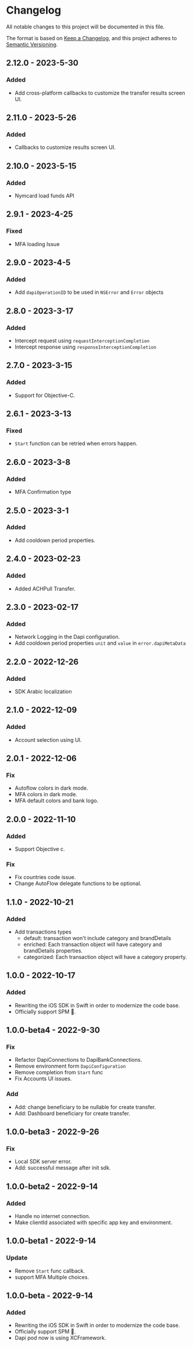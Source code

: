 # Changelog

All notable changes to this project will be documented in this file.

The format is based on [Keep a Changelog](https://keepachangelog.com/en/1.0.0/), and this project adheres to
[Semantic Versioning](https://semver.org/spec/v2.0.0.html).

## 2.12.0 - 2023-5-30
### Added
- Add cross-platform callbacks to customize the transfer results screen UI.

## 2.11.0 - 2023-5-26
### Added
- Callbacks to customize results screen UI.

## 2.10.0 - 2023-5-15
### Added
- Nymcard load funds API

## 2.9.1 - 2023-4-25
### Fixed
- MFA loading Issue

## 2.9.0 - 2023-4-5
### Added
- Add `dapiOperationID` to be used in `NSError` and `Error` objects 

## 2.8.0 - 2023-3-17
### Added
- Intercept request using `requestInterceptionCompletion`
- Intercept response using `responseInterceptionCompletion`

## 2.7.0 - 2023-3-15
### Added
- Support for Objective-C.

## 2.6.1 - 2023-3-13
### Fixed
- `Start` function can be retried when errors happen. 

## 2.6.0 - 2023-3-8
### Added
- MFA Confirmation type

## 2.5.0 - 2023-3-1
### Added
- Add cooldown period properties.

## 2.4.0 - 2023-02-23
### Added
- Added ACHPull Transfer.

## 2.3.0 - 2023-02-17
### Added
- Network Logging in the Dapi configuration.
- Add cooldown period properties `unit` and `value` in `error.dapiMetaData`

## 2.2.0 - 2022-12-26
### Added
- SDK Arabic localization  

## 2.1.0 - 2022-12-09
### Added
- Account selection using UI.

## 2.0.1 - 2022-12-06
### Fix
- Autoflow colors in dark mode.
- MFA colors in dark mode.
- MFA default colors and bank logo.

## 2.0.0 - 2022-11-10
### Added
- Support Objective c.
### Fix
- Fix countries code issue.
- Change AutoFlow delegate functions to be optional.

## 1.1.0 - 2022-10-21
### Added
- Add transactions types
    - default: transaction  won't include category and brandDetails
    - enriched: Each transaction object will have category and brandDetails properties.
    - categorized: Each transaction object will have a category property.

## 1.0.0 - 2022-10-17
### Added
- Rewriting the iOS SDK in Swift in order to modernize the code base.
- Officially support SPM 🎉.

## 1.0.0-beta4 - 2022-9-30
### Fix
- Refactor DapiConnections to DapiBankConnections.
- Remove environment form `DapiConfiguration`
- Remove completion from `Start` func
- Fix Accounts UI issues.
### Add
- Add: change beneficiary to be nullable for create transfer.
- Add: Dashboard beneficiary for create transfer.

## 1.0.0-beta3 - 2022-9-26
### Fix
- Local SDK server error.
- Add: successful message after init sdk.

## 1.0.0-beta2 - 2022-9-14
### Added
- Handle no internet connection.
- Make clientId associated with specific app key and environment.

## 1.0.0-beta1 - 2022-9-14
### Update
- Remove `Start` func callback.
- support MFA Multiple choices.

## 1.0.0-beta - 2022-9-14
### Added
- Rewriting the iOS SDK in Swift in order to modernize the code base.
- Officially support SPM 🎉.
- Dapi pod now is using XCFramework.

